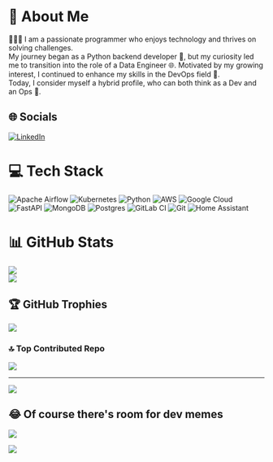 # 💫 About Me
👨‍💻🔥 I am a passionate programmer who enjoys technology and thrives on solving challenges. <br>My journey began as a Python backend developer 🐍, but my curiosity led me to transition into the role of a Data Engineer 🌐. 
Motivated by my growing interest, I continued to enhance my skills in the DevOps field 🚀. <br>Today, I consider myself a hybrid profile, who can both think as a Dev and an Ops 🎯. 


## 🌐 Socials
[![LinkedIn](https://img.shields.io/badge/LinkedIn-%230077B5.svg?logo=linkedin&logoColor=white)](https://linkedin.com/in/csp33/) 

# 💻 Tech Stack
![Apache Airflow](https://img.shields.io/badge/Apache%20Airflow-017CEE?style=for-the-badge&logo=Apache%20Airflow&logoColor=white) ![Kubernetes](https://img.shields.io/badge/kubernetes-%23326ce5.svg?style=for-the-badge&logo=kubernetes&logoColor=white) ![Python](https://img.shields.io/badge/python-3670A0?style=for-the-badge&logo=python&logoColor=ffdd54) ![AWS](https://img.shields.io/badge/AWS-%23FF9900.svg?style=for-the-badge&logo=amazon-aws&logoColor=white) ![Google Cloud](https://img.shields.io/badge/GoogleCloud-%234285F4.svg?style=for-the-badge&logo=google-cloud&logoColor=white) ![FastAPI](https://img.shields.io/badge/FastAPI-005571?style=for-the-badge&logo=fastapi) ![MongoDB](https://img.shields.io/badge/MongoDB-%234ea94b.svg?style=for-the-badge&logo=mongodb&logoColor=white) ![Postgres](https://img.shields.io/badge/postgres-%23316192.svg?style=for-the-badge&logo=postgresql&logoColor=white) ![GitLab CI](https://img.shields.io/badge/gitlab%20CI-%23181717.svg?style=for-the-badge&logo=gitlab&logoColor=white) ![Git](https://img.shields.io/badge/git-%23F05033.svg?style=for-the-badge&logo=git&logoColor=white) ![Home Assistant](https://img.shields.io/badge/home%20assistant-%2341BDF5.svg?style=for-the-badge&logo=home-assistant&logoColor=white)
# 📊 GitHub Stats
![](https://github-readme-stats.vercel.app/api?username=csp33&theme=radical&hide_border=false&include_all_commits=false&count_private=true)<br/>
![](https://github-readme-streak-stats.herokuapp.com/?user=csp33&theme=radical&hide_border=false)<br/>

## 🏆 GitHub Trophies
![](https://github-profile-trophy.vercel.app/?username=csp33&theme=radical&no-frame=false&no-bg=true&margin-w=4)

### 🔝 Top Contributed Repo
![](https://github-contributor-stats.vercel.app/api?username=csp33&limit=5&theme=dark&hide_contributor_rank=false)


---
[![](https://visitcount.itsvg.in/api?id=csp33&icon=0&color=0)](https://visitcount.itsvg.in)

## 😂 Of course there's room for dev memes
![](https://camo.githubusercontent.com/026e6d2037bf715c4fe90e9b0a41aea2aa745fa21bb323a3a31acca77ed8a628/68747470733a2f2f70726f6772616d6d657268756d6f722e696f2f77702d636f6e74656e742f75706c6f6164732f323032322f31302f70726f6772616d6d657268756d6f722d696f2d707974686f6e2d6d656d65732d6261636b656e642d6d656d65732d3431306337616235383965353032342e6a7067) 

![](https://user-images.githubusercontent.com/35291614/195594540-c70d6694-befc-40cf-be31-fbc97eb374d9.png)

<!-- Proudly created with GPRM ( https://gprm.itsvg.in ) -->
